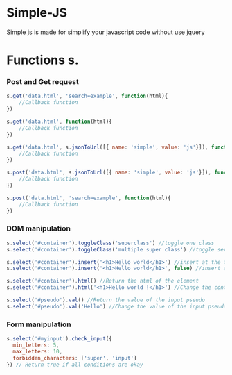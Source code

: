 # Simple-JS
Simple js is made for simplify your javascript code without use jquery

# Functions s.

### Post and Get request

```javascript
s.get('data.html', 'search=example', function(html){
    //Callback function
})

s.get('data.html', function(html){
    //Callback function
})

s.get('data.html', s.jsonToUrl([{ name: 'simple', value: 'js'}]), function(html){
    //Callback function
})

s.post('data.html', s.jsonToUrl([{ name: 'simple', value: 'js'}]), function(html){
    //Callback function
})

s.post('data.html', 'search=example', function(html){
    //Callback function
})
```

### DOM manipulation

```javascript
s.select('#container').toggleClass('superclass') //toggle one class
s.select('#container').toggleClass('multiple super class') //toggle several class

s.select('#container').insert('<h1>Hello world</h1>') //insert at the top
s.select('#container').insert('<h1>Hello world</h1>', false) //insert at the bottom

s.select('#container').html() //Return the html of the element
s.select('#container').html('<h1>Hello world !</h1>') //Change the content of element

s.select('#pseudo').val() //Return the value of the input pseudo
s.select('#pseudo').val('Hello') //Change the value of the input pseudo | Let empty for remove the content
```

### Form manipulation
```javascript
s.select('#myinput').check_input({
  min_letters: 5,
  max_letters: 10,
  forbidden_characters: ['super', 'input']
}) // Return true if all conditions are okay
```
